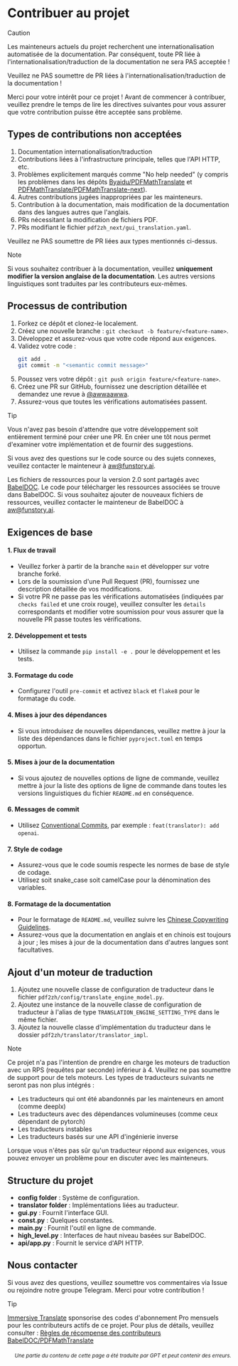# Contribuer au projet

> [!CAUTION]
>
> Les mainteneurs actuels du projet recherchent une internationalisation automatisée de la documentation. Par conséquent, toute PR liée à l'internationalisation/traduction de la documentation ne sera PAS acceptée !
>
> Veuillez ne PAS soumettre de PR liées à l'internationalisation/traduction de la documentation !

Merci pour votre intérêt pour ce projet ! Avant de commencer à contribuer, veuillez prendre le temps de lire les directives suivantes pour vous assurer que votre contribution puisse être acceptée sans problème.

## Types de contributions non acceptées

1. Documentation internationalisation/traduction  
2. Contributions liées à l'infrastructure principale, telles que l'API HTTP, etc.  
3. Problèmes explicitement marqués comme "No help needed" (y compris les problèmes dans les dépôts [Byaidu/PDFMathTranslate](Byaidu/PDFMathTranslate) et [PDFMathTranslate/PDFMathTranslate-next](PDFMathTranslate/PDFMathTranslate-next)).  
4. Autres contributions jugées inappropriées par les mainteneurs.  
5. Contribution à la documentation, mais modification de la documentation dans des langues autres que l'anglais.  
6. PRs nécessitant la modification de fichiers PDF.  
7. PRs modifiant le fichier `pdf2zh_next/gui_translation.yaml`.

Veuillez ne PAS soumettre de PR liées aux types mentionnés ci-dessus.

> [!NOTE]
>
> Si vous souhaitez contribuer à la documentation, veuillez **uniquement modifier la version anglaise de la documentation**. Les autres versions linguistiques sont traduites par les contributeurs eux-mêmes.

## Processus de contribution

1. Forkez ce dépôt et clonez-le localement.
2. Créez une nouvelle branche : `git checkout -b feature/<feature-name>`.
3. Développez et assurez-vous que votre code répond aux exigences.
4. Validez votre code :
   ```bash
   git add .
   git commit -m "<semantic commit message>"
   ```
5. Poussez vers votre dépôt : `git push origin feature/<feature-name>`.
6. Créez une PR sur GitHub, fournissez une description détaillée et demandez une revue à [@awwaawwa](https://github.com/awwaawwa).
7. Assurez-vous que toutes les vérifications automatisées passent.

> [!TIP]
>
> Vous n'avez pas besoin d'attendre que votre développement soit entièrement terminé pour créer une PR. En créer une tôt nous permet d'examiner votre implémentation et de fournir des suggestions.
>
> Si vous avez des questions sur le code source ou des sujets connexes, veuillez contacter le mainteneur à aw@funstory.ai.
>
> Les fichiers de ressources pour la version 2.0 sont partagés avec [BabelDOC](https://github.com/funstory-ai/BabelDOC). Le code pour télécharger les ressources associées se trouve dans BabelDOC. Si vous souhaitez ajouter de nouveaux fichiers de ressources, veuillez contacter le mainteneur de BabelDOC à aw@funstory.ai.

## Exigences de base

<h4 id="sop">1. Flux de travail</h4>

   - Veuillez forker à partir de la branche `main` et développer sur votre branche forké.  
   - Lors de la soumission d'une Pull Request (PR), fournissez une description détaillée de vos modifications.  
   - Si votre PR ne passe pas les vérifications automatisées (indiquées par `checks failed` et une croix rouge), veuillez consulter les `details` correspondants et modifier votre soumission pour vous assurer que la nouvelle PR passe toutes les vérifications.


<h4 id="dev&test">2. Développement et tests</h4>

   - Utilisez la commande `pip install -e .` pour le développement et les tests.


<h4 id="format">3. Formatage du code</h4>

   - Configurez l'outil `pre-commit` et activez `black` et `flake8` pour le formatage du code.


<h4 id="requpdate">4. Mises à jour des dépendances</h4>

   - Si vous introduisez de nouvelles dépendances, veuillez mettre à jour la liste des dépendances dans le fichier `pyproject.toml` en temps opportun.


<h4 id="docupdate">5. Mises à jour de la documentation</h4>

   - Si vous ajoutez de nouvelles options de ligne de commande, veuillez mettre à jour la liste des options de ligne de commande dans toutes les versions linguistiques du fichier `README.md` en conséquence.


<h4 id="commitmsg">6. Messages de commit</h4>

   - Utilisez [Conventional Commits](https://www.conventionalcommits.org/en/v1.0.0/), par exemple : `feat(translator): add openai`.


<h4 id="codestyle">7. Style de codage</h4>

   - Assurez-vous que le code soumis respecte les normes de base de style de codage.
   - Utilisez soit snake_case soit camelCase pour la dénomination des variables.


<h4 id="doctypo">8. Formatage de la documentation</h4>

   - Pour le formatage de `README.md`, veuillez suivre les [Chinese Copywriting Guidelines](https://github.com/sparanoid/chinese-copywriting-guidelines).
   - Assurez-vous que la documentation en anglais et en chinois est toujours à jour ; les mises à jour de la documentation dans d'autres langues sont facultatives.

## Ajout d'un moteur de traduction

1. Ajoutez une nouvelle classe de configuration de traducteur dans le fichier `pdf2zh/config/translate_engine_model.py`.
2. Ajoutez une instance de la nouvelle classe de configuration de traducteur à l'alias de type `TRANSLATION_ENGINE_SETTING_TYPE` dans le même fichier.
3. Ajoutez la nouvelle classe d'implémentation du traducteur dans le dossier `pdf2zh/translator/translator_impl`.

> [!NOTE]
>
> Ce projet n'a pas l'intention de prendre en charge les moteurs de traduction avec un RPS (requêtes par seconde) inférieur à 4. Veuillez ne pas soumettre de support pour de tels moteurs.
> Les types de traducteurs suivants ne seront pas non plus intégrés :
> - Les traducteurs qui ont été abandonnés par les mainteneurs en amont (comme deeplx)
> - Les traducteurs avec des dépendances volumineuses (comme ceux dépendant de pytorch)
> - Les traducteurs instables
> - Les traducteurs basés sur une API d'ingénierie inverse
>
> Lorsque vous n'êtes pas sûr qu'un traducteur répond aux exigences, vous pouvez envoyer un problème pour en discuter avec les mainteneurs.

## Structure du projet

- **config folder** : Système de configuration.
- **translator folder** : Implémentations liées au traducteur.
- **gui.py** : Fournit l'interface GUI.
- **const.py** : Quelques constantes.
- **main.py** : Fournit l'outil en ligne de commande.
- **high_level.py** : Interfaces de haut niveau basées sur BabelDOC.
- **api/app.py** : Fournit le service d'API HTTP.

## Nous contacter

Si vous avez des questions, veuillez soumettre vos commentaires via Issue ou rejoindre notre groupe Telegram. Merci pour votre contribution !

> [!TIP]
>
> [Immersive Translate](https://immersivetranslate.com) sponsorise des codes d'abonnement Pro mensuels pour les contributeurs actifs de ce projet. Pour plus de détails, veuillez consulter : [Règles de récompense des contributeurs BabelDOC/PDFMathTranslate](https://funstory-ai.github.io/BabelDOC/CONTRIBUTOR_REWARD/)

<div align="right"> 
<h6><small>Une partie du contenu de cette page a été traduite par GPT et peut contenir des erreurs.</small></h6>
